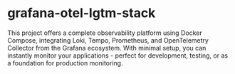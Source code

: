 # grafana-otel-lgtm-stack
This project offers a complete observability platform using Docker Compose, integrating Loki, Tempo, Prometheus, and OpenTelemetry Collector from the Grafana ecosystem. With minimal setup, you can instantly monitor your applications - perfect for development, testing, or as a foundation for production monitoring.
